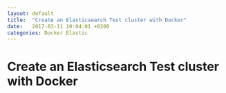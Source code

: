 ```yaml
---
layout: default
title:  "Create an Elasticsearch Test cluster with Docker"
date:   2017-03-11 10:04:01 +0200
categories: Docker Elastic
---
```


# Create an Elasticsearch Test cluster with Docker
